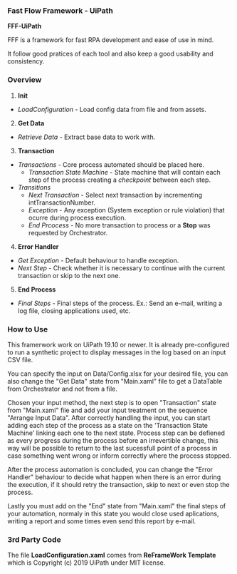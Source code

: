 ### Fast Flow Framework - UiPath ###
**FFF-UiPath**

FFF is a framework for fast RPA development and ease of use in mind.

It follow good pratices of each tool and also keep a good usability and consistency.

### Overview ###
1. **Init**
 + *LoadConfiguration* - Load config data from file and from assets.

2. **Get Data**
 + *Retrieve Data* - Extract base data to work with.
 
3. **Transaction**
 + *Transactions* - Core process automated should be placed here.
    + *Transaction State Machine* - State machine that will contain each step of the process creating a *checkpoint* between each step.
 + *Transitions*
    + *Next Transaction* - Select next transaction by incrementing intTransactionNumber.
    + *Exception* - Any exception (System exception or rule violation) that ocurre during process execution.
    + *End Prcocess* - No more transaction to process or a **Stop** was requested by Orchestrator.
 
4. **Error Handler**
 +  *Get Exception* - Default behaviour to handle exception.
 +  *Next Step* - Check whether it is necessary to continue with the current transaction or skip to the next one.

5. **End Process**
 +  *Final Steps* - Final steps of the process. Ex.: Send an e-mail, writing a log file, closing applications used, etc.

### How to Use ###

This framerwork work on UiPath 19.10 or newer. It is already pre-configured to run a synthetic project to display messages in the log based on an input CSV file.

You can specify the input on Data/Config.xlsx for your desired file, you can also change the "Get Data" state from "Main.xaml" file to get a DataTable from Orchestrator and not from a file.

Chosen your input method, the next step is to open "Transaction" state from "Main.xaml" file and add your input treatment on the sequence "Arrange Input Data". After correctly handling the input, you can start adding each step of the process as a state on the 'Transaction State Machine' linking each one to the next state. Process step can be defiened as every progress during the process before an irrevertible change, this way will be possible to return to the last sucessfull point of a process in case something went wrong or inform correctly where the process stopped.

After the process automation is concluded, you can change the "Error Handler" behaviour to decide what happen when there is an error during the execution, if it should retry the transaction, skip to next or even stop the process.

Lastly you must add on the "End" state from "Main.xaml" the final steps of your automation, normaly in this state you would close used aplications, writing a report and some times even send this report by e-mail.

### 3rd Party Code ###
The file **LoadConfiguration.xaml** comes from **ReFrameWork Template** which is Copyright (c) 2019 UiPath under MIT license.
